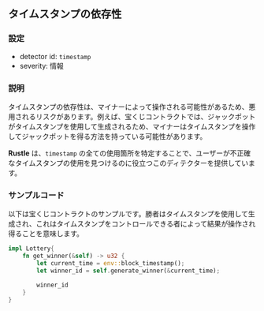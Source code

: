 
## タイムスタンプの依存性

### 設定

* detector id: `timestamp`
* severity: 情報

### 説明

タイムスタンプの依存性は、マイナーによって操作される可能性があるため、悪用されるリスクがあります。例えば、宝くじコントラクトでは、ジャックポットがタイムスタンプを使用して生成されるため、マイナーはタイムスタンプを操作してジャックポットを得る方法を持っている可能性があります。

**Rustle** は、`timestamp` の全ての使用箇所を特定することで、ユーザーが不正確なタイムスタンプの使用を見つけるのに役立つこのディテクターを提供しています。

### サンプルコード

以下は宝くじコントラクトのサンプルです。勝者はタイムスタンプを使用して生成され、これはタイムスタンプをコントロールできる者によって結果が操作され得ることを意味します。

```rust
impl Lottery{
    fn get_winner(&self) -> u32 {
        let current_time = env::block_timestamp();
        let winner_id = self.generate_winner(&current_time);

        winner_id
    }
}
```
